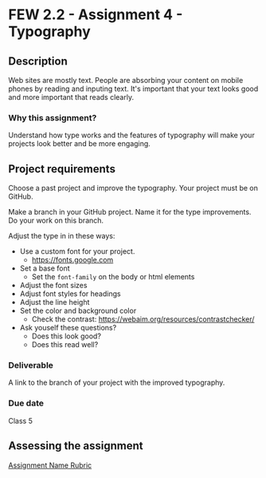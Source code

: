 # FEW 2.2 - Assignment 4 - Typography

## Description 

Web sites are mostly text. People are absorbing your content on mobile phones by reading and inputing text. It's important that your text looks good and more important that reads clearly. 

### Why this assignment?

Understand how type works and the features of typography will make your projects look better and be more engaging. 

## Project requirements

Choose a past project and improve the typography. Your project must be on GitHub. 

Make a branch in your GitHub project. Name it for the type improvements. Do your work on this branch. 

Adjust the type in in these ways:

- Use a custom font for your project. 
  - https://fonts.google.com
- Set a base font
  - Set the `font-family` on the body or html elements
- Adjust the font sizes
- Adjust font styles for headings
- Adjust the line height
- Set the color and background color
  - Check the contrast: https://webaim.org/resources/contrastchecker/
- Ask youself these questions?
  - Does this look good?
  - Does this read well? 

### Deliverable

A link to the branch of your project with the improved typography. 

### Due date

Class 5 

## Assessing the assignment

[Assignment Name Rubric](./assignment-04-typography-rubric.md)
